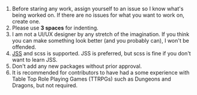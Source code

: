 1. Before staring any work, assign yourself to an issue so I know what's being worked on. If there are no issues for what you want to work on, create one.
2. Please use **3 spaces** for indenting.
3. I am not a UI/UX designer by any stretch of the imagination. If you think you can make something look better (and you probably can), I won't be offended.
4. [JSS](https://cssinjs.org/react-jss/?v=v10.8.0) and scss is supported. JSS is preferred, but scss is fine if you don't want to learn JSS.
5. Don't add any new packages without prior approval.
6. It is recommended for contributors to have had a some experience with Table Top Role Playing Games (TTRPGs) such as Dungeons and Dragons, but not required.

